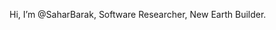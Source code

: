 Hi, I’m @SaharBarak, Software Researcher, New Earth Builder.
<!---
SaharBarak/SaharBarak is a ✨ special ✨ repository because its `README.md` (this file) appears on your GitHub profile.
You can click the Preview link to take a look at your changes.
---> 
